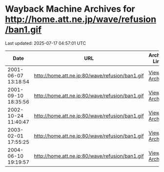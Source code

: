 # Wayback Machine Archives for http://home.att.ne.jp/wave/refusion/ban1.gif

Last updated: 2025-07-17 04:57:01 UTC

| Date | URL | Archive Link |
|------|-----|---------------|
| 2001-06-07 13:18:54 | http://home.att.ne.jp:80/wave/refusion/ban1.gif | [View Archive](https://web.archive.org/web/20010607131854/http://home.att.ne.jp:80/wave/refusion/ban1.gif) |
| 2001-09-10 18:35:56 | http://home.att.ne.jp:80/wave/refusion/ban1.gif | [View Archive](https://web.archive.org/web/20010910183556/http://home.att.ne.jp:80/wave/refusion/ban1.gif) |
| 2002-10-24 11:40:47 | http://home.att.ne.jp:80/wave/refusion/ban1.gif | [View Archive](https://web.archive.org/web/20021024114047/http://home.att.ne.jp:80/wave/refusion/ban1.gif) |
| 2003-02-01 17:55:25 | http://home.att.ne.jp:80/wave/refusion/ban1.gif | [View Archive](https://web.archive.org/web/20030201175525/http://home.att.ne.jp:80/wave/refusion/ban1.gif) |
| 2004-06-10 19:19:57 | http://home.att.ne.jp:80/wave/refusion/ban1.gif | [View Archive](https://web.archive.org/web/20040610191957/http://home.att.ne.jp:80/wave/refusion/ban1.gif) |
